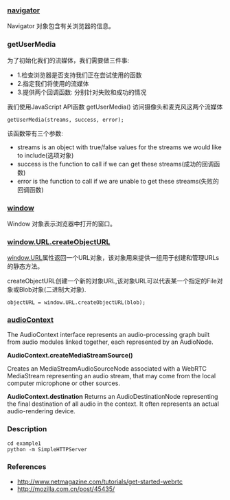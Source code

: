 ### [navigator](http://www.w3school.com.cn/htmldom/dom_obj_navigator.asp)
Navigator 对象包含有关浏览器的信息。

### getUserMedia

为了初始化我们的流媒体，我们需要做三件事:

* 1.检查浏览器是否支持我们正在尝试使用的函数
* 2.指定我们将使用的流媒体
* 3.提供两个回调函数: 分别针对失败和成功的情况

我们使用JavaScript API函数 getUserMedia() 访问摄像头和麦克风这两个流媒体

```
getUserMedia(streams, success, error);
```
该函数带有三个参数:

* streams is an object with true/false values for the streams we would like to include(选项对象)
* success is the function to call if we can get these streams(成功的回调函数)
* error is the function to call if we are unable to get these streams(失败的回调函数)

### [window](http://www.w3school.com.cn/htmldom/dom_obj_window.asp)
Window 对象表示浏览器中打开的窗口。

### [window.URL.createObjectURL](https://developer.mozilla.org/zh-CN/docs/DOM/window.URL.createObjectURL)
[window.URL](https://developer.mozilla.org/en-US/docs/Web/API/Window.URL)属性返回一个URL对象，该对象用来提供一组用于创建和管理URLs的静态方法。

createObjectURL创建一个新的对象URL,该对象URL可以代表某一个指定的File对象或Blob对象(二进制大对象).
```
objectURL = window.URL.createObjectURL(blob);
```

### [audioContext](https://developer.mozilla.org/en-US/docs/Web/API/AudioContext)
The AudioContext interface represents an audio-processing graph built from audio modules linked together, each represented by an AudioNode.

**AudioContext.createMediaStreamSource()**

Creates an MediaStreamAudioSourceNode associated with a WebRTC MediaStream representing an audio stream, that may come from the local computer microphone or other sources.

**AudioContext.destination**
Returns an AudioDestinationNode representing the final destination of all audio in the context. It often represents an actual audio-rendering device.

### Description
```
cd example1
python -m SimpleHTTPServer
```

### References
* http://www.netmagazine.com/tutorials/get-started-webrtc
* http://mozilla.com.cn/post/45435/

